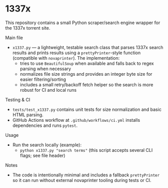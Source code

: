# 1337x

This repository contains a small Python scraper/search engine wrapper for the 1337x torrent site.

Main file
- `x1337.py` — a lightweight, testable search class that parses 1337x search results and prints
  results using a `prettyPrinter`-style function (compatible with `novaprinter`). The implementation:
  - tries to use `BeautifulSoup` when available and falls back to regex parsing when necessary
  - normalizes file size strings and provides an integer byte size for easier filtering/sorting
  - includes a small retry/backoff fetch helper so the search is more robust for CI and local runs

Testing & CI
- `tests/test_x1337.py` contains unit tests for size normalization and basic HTML parsing.
- GitHub Actions workflow at `.github/workflows/ci.yml` installs dependencies and runs `pytest`.

Usage
- Run the search locally (example):
  - `python x1337.py "search terms"` (this script accepts several CLI flags; see file header)

Notes
- The code is intentionally minimal and includes a fallback `prettyPrinter` so it can run without
  external novaprinter tooling during tests or CI.
